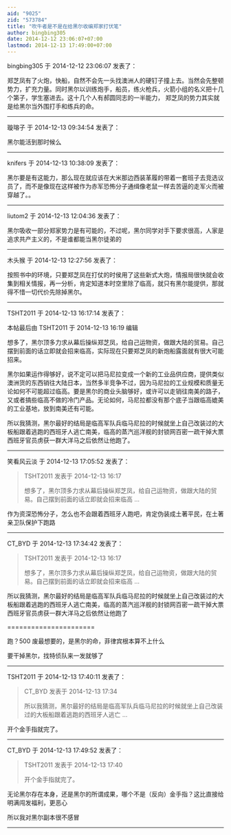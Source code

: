 ```yaml
---
aid: "9025"
zid: "573784"
title: "吹牛者是不是在给黑尔收编郑家打伏笔"
author: bingbing305
date: 2014-12-12 23:06:07+07:00
lastmod: 2014-12-13 17:49:00+07:00
---
```


bingbing305 于 2014-12-12 23:06:07 发表了：

郑芝凤有了火炮，快船，自然不会先一头找澳洲人的硬钉子撞上去。当然会先整顿势力，扩充力量。同时黑尔以训练炮手，船员，练火枪兵，火箭小组的名义把十几个第子，学生塞进去。这十几个人有郝圆同志的一半能力， 郑芝凤的势力其实就是给黑尔当外围打手和练兵的命。

---

璇瑢子 于 2014-12-13 09:34:54 发表了：

黑尔能活到那时候么

---

knifers 于 2014-12-13 10:38:09 发表了：

黑尓要是有这能力，那么现在就应该在大米那边西装革履的带着一套班子去竞选议员了，而不是像现在这样被作为赤军恐怖分子通缉像老鼠一样去苦逼的走军火而被穿越了。。

---

liutom2 于 2014-12-13 12:04:36 发表了：

黑尔吸收一部分郑家势力是有可能的，不过呢，黑尔同学对手下要求很高，人家是追求共产主义的，不是谁都能当黑尔徒弟的

---

木头猴 于 2014-12-13 12:27:56 发表了：

按照书中的环境，只要郑芝凤在打仗的时侯用了这些新式大炮，情报局很快就会收集到相关情报，再一分析，肯定知道本时空里除了临高，就只有黑尔能提供，那就得不惜一切代价先除掉黑尔。

---

TSHT2011 于 2014-12-13 16:17:14 发表了：

本帖最后由 TSHT2011 于 2014-12-13 16:19 编辑

想多了，黑尔顶多力求从幕后操纵郑芝凤，给自己运物资，做跟大陆的贸易。自己摆到前面的话立即就会招来临高，实际现在只要郑芝凤的新炮船露面就有很大可能招来。

黑尔如果运作得够好，说不定可以把马尼拉变成一个新的工业品供应商，提供类似澳洲货的东西销往大陆日本，当然多半竞争不过，因为马尼拉的工业规模和质量无论如何不可能超过临高。要是黑尔的商业头脑够好，或许可以走销往南美的路子，又或者搞些临高不做的冷门产品。无论如何，马尼拉都没有那个底子当跟临高媲美的工业基地，放到南美还有可能。

所以我猜测，黑尔最好的结局是临高军队兵临马尼拉的时候就坐上自己改装过的大板船跟着逃跑的西班牙人逃亡南美，临高的蒸汽巡洋舰的封锁网百密一疏干掉大票西班牙官员虏获一群大洋马之后依然让他跑了。

---

笑看风云淡 于 2014-12-13 17:05:52 发表了：

> TSHT2011 发表于 2014-12-13 16:17
>
> 想多了，黑尔顶多力求从幕后操纵郑芝凤，给自己运物资，做跟大陆的贸易。自己摆到前面的话立即就会招来临高 ...

作为资深恐怖分子，怎么也不会跟着西班牙人跑吧，肯定伪装成土著平民，在土著亲卫队保护下跑路

---

CT_BYD 于 2014-12-13 17:34:42 发表了：

> TSHT2011 发表于 2014-12-13 16:17
>
> 想多了，黑尔顶多力求从幕后操纵郑芝凤，给自己运物资，做跟大陆的贸易。自己摆到前面的话立即就会招来临高 ...

所以我猜测，黑尔最好的结局是临高军队兵临马尼拉的时候就坐上自己改装过的大板船跟着逃跑的西班牙人逃亡南美，临高的蒸汽巡洋舰的封锁网百密一疏干掉大票西班牙官员虏获一群大洋马之后依然让他跑了

======================

跑？500 废最想要的，是黑尔的命，菲律宾根本算不上什么

要干掉黑尔，找特侦队来一发就够了

---

TSHT2011 于 2014-12-13 17:40:11 发表了：

> CT_BYD 发表于 2014-12-13 17:34
>
> 所以我猜测，黑尔最好的结局是临高军队兵临马尼拉的时候就坐上自己改装过的大板船跟着逃跑的西班牙人逃亡 ...

开个金手指就完了。

---

CT_BYD 于 2014-12-13 17:49:52 发表了：

> TSHT2011 发表于 2014-12-13 17:40
>
> 开个金手指就完了。

无论黑尔存在本身，还是黑尔的所谓成果，哪个不是（反向）金手指？这比直接给明满闯发福利，更恶心

所以我对黑尔副本很不感冒

---
